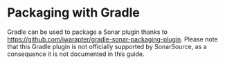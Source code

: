 # Packaging with Gradle

Gradle can be used to package a Sonar plugin thanks to https://github.com/iwarapter/gradle-sonar-packaging-plugin.
Please note that this Gradle plugin is not officially supported by SonarSource, as a consequence it is not documented in this guide.
